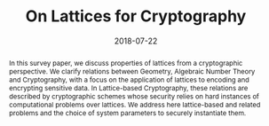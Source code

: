 ---
title: "On Lattices for Cryptography"
collection: publications
abstract: 'In this survey paper, we discuss properties of lattices from a cryptographic perspective. We clarify relations between Geometry, Algebraic Number Theory and Cryptography, with a focus on the application of lattices to encoding and encrypting sensitive data. In Lattice-based Cryptography, these relations are described by cryptographic schemes whose security relies on hard instances of computational problems over lattices. We address here lattice-based and related problems and the choice of system parameters to securely instantiate them.'
date: 2018-07-22
venue: 'Latin America Week on Coding and Information (LAWCI 2018)'
paperurl: 'http://www.dev.ime.unicamp.br/lawci/index.php'
---